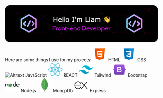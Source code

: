 ![Header](./github-header-image.png)


Here are some things I use for my projects: ![Alt text](./html.png) HTML ![Alt text](./css.png) CSS ![Alt text](./javascriptl.png) JavaScript ![Alt text](./react.png) REACT ![Alt text](./tailwind.png) Tailwind  ![Alt text](./bootstrap.png) Bootstrap ![Alt text](./node.png) Node.js ![Alt text](./mongodb.png) MongoDb ![Alt text](./express.png) Express 
<!--
**LiamPerryman/LiamPerryman** is a ✨ _special_ ✨ repository because its `README.md` (this file) appears on your GitHub profile.

Here are some ideas to get you started:

- 🔭 I’m currently working on ...
- 🌱 I’m currently learning ...
- 👯 I’m looking to collaborate on ...
- 🤔 I’m looking for help with ...
- 💬 Ask me about ...
- 📫 How to reach me: ...
- 😄 Pronouns: ...
- ⚡ Fun fact: ...
-->
